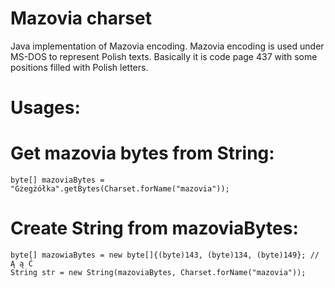 Mazovia charset
===============
Java implementation of Mazovia encoding.
Mazovia encoding is used under MS-DOS to represent Polish texts. Basically it is code page 437 with some positions filled with Polish letters.

Usages:
======

# Get mazovia bytes from String:

```
byte[] mazoviaBytes = "Gżegżółka".getBytes(Charset.forName("mazovia"));
```

# Create String from mazoviaBytes:

```
byte[] mazowiaBytes = new byte[]{(byte)143, (byte)134, (byte)149}; // Ą ą Ć
String str = new String(mazoviaBytes, Charset.forName("mazovia"));
```